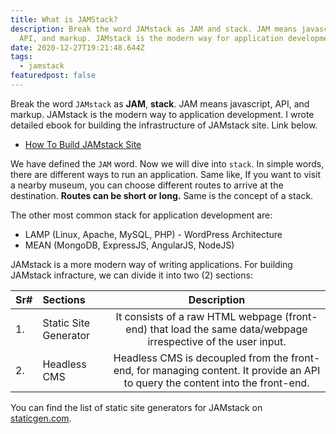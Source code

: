 ```yaml
---
title: What is JAMStack?
description: Break the word JAMstack as JAM and stack. JAM means javascript,
  API, and markup. JAMstack is the modern way for application development.
date: 2020-12-27T19:21:48.644Z
tags:
  - jamstack
featuredpost: false
---
```

Break the word `JAMstack` as **JAM**, **stack**. JAM means javascript, API, and markup. JAMstack is the modern way to application development. I wrote detailed ebook for building the infrastructure of JAMstack site. Link below.

- [How To Build JAMstack Site](https://taimoorsattar.dev/books/how-to-build-JAMstack-site)

We have defined the `JAM` word. Now we will dive into `stack`. In simple words, there are different ways to run an application. Same like, If you want to visit a nearby museum, you can choose different routes to arrive at the destination. **Routes can be short or long.** Same is the concept of a stack.

The other most common stack for application development are:

- LAMP (Linux, Apache, MySQL, PHP) - WordPress Architecture
- MEAN (MongoDB, ExpressJS, AngularJS, NodeJS)

JAMstack is a more modern way of writing applications. For building JAMstack infracture, we can divide it into two (2) sections:

| Sr#  | Sections              |                                                          Description                                                           |
| :--- | :-------------------- | :----------------------------------------------------------------------------------------------------------------------------: |
| 1.   | Static Site Generator |         It consists of a raw HTML webpage (front-end) that load the same data/webpage irrespective of the user input.          |
| 2.   | Headless CMS          | Headless CMS is decoupled from the front-end, for managing content. It provide an API to query the content into the front-end. |

You can find the list of static site generators for JAMstack on [staticgen.com](https://www.staticgen.com).

